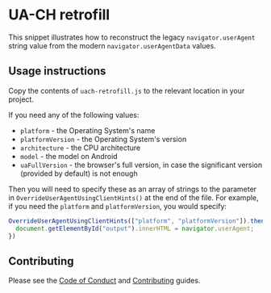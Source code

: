 # UA-CH retrofill

This snippet illustrates how to reconstruct the legacy `navigator.userAgent`
string value from the modern `navigator.userAgentData` values.

## Usage instructions

Copy the contents of `uach-retrofill.js` to the relevant location in your project.

If you need any of the following values:

* `platform` - the Operating System's name
* `platformVersion` - the Operating System's version
* `architecture` - the CPU architecture
* `model` - the model on Android
* `uaFullVersion` - the browser's full version, in case the significant version (provided by default) is not enough

Then you will need to specify these as an array of strings to the parameter in `OverrideUserAgentUsingClientHints()` at the end of the file. For example, if you need the `platform` and `platformVersion`, you would specify:

```js
OverrideUserAgentUsingClientHints(["platform", "platformVersion"]).then(() => {
  document.getElementById("output").innerHTML = navigator.userAgent;
})
```

## Contributing

Please see the [Code of Conduct](docs/code-of-conduct.md) and [Contributing](docs/contributing.md) guides.
